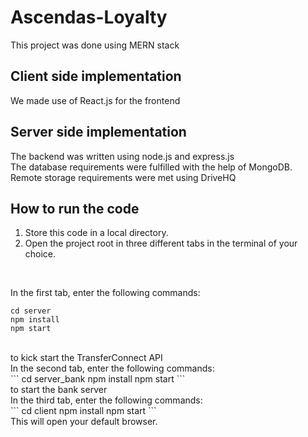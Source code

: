 # Ascendas-Loyalty
This project was done using MERN stack
## Client side implementation
We made use of React.js for the frontend 
## Server side implementation
The backend was written using node.js and express.js<br/>
The database requirements were fulfilled with the help of MongoDB. <br />
Remote storage requirements were met using DriveHQ
## How to run the code
1. Store this code in a local directory.
2. Open the project root in three different tabs in the terminal of your choice.
<br/>

In the first tab, enter the following commands:<br>

```
cd server
npm install
npm start
```
<br>
to kick start the TransferConnect API <br/>
In the second tab, enter the following commands:<br>
```
cd server_bank
npm install
npm start
```
<br>
to start the bank server<br/>
In the third tab, enter the following commands:<br>
```
cd client
npm install
npm start
```
<br>
This will open your default browser. <br>
